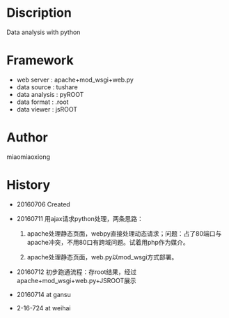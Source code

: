 # Discription
Data analysis with python
# Framework
* web server : apache+mod_wsgi+web.py
* data source : tushare
* data analysis : pyROOT
* data format : .root
* data viewer : jsROOT

# Author
miaomiaoxiong
# History
* 20160706 Created

* 20160711 用ajax请求python处理，两条思路：

	1. apache处理静态页面，webpy直接处理动态请求；问题：占了80端口与apache冲突，不用80口有跨域问题。试着用php作为媒介。

	2. apache处理静态页面，web.py以mod_wsgi方式部署。

* 20160712 初步跑通流程：存root结果，经过apache+mod_wsgi+web.py+JSROOT展示
* 20160714 at gansu
* 2-16-724 at weihai
